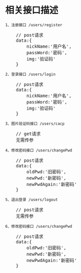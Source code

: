 # 相关接口描述
`1、注册接口 /users/register`
<pre>
    // post请求
    data:{
        nickName:'用户名',
        passWord:'密码',
        img:'验证码'
    }
</pre>
`2、登录接口 /users/login`
<pre>
    // post请求
    data:{
        nickName:'用户名',
        passWord:'密码',
        img:'验证码'
    }
</pre>
`3、图片验证码接口 /users/cacp`
<pre>
    // get请求
    无需传参
</pre>
`4、修改密码接口 /users/changePwd`
<pre>
    // post请求
    data:{
        oldPwd:'旧密码',
        newPwd:'新密码',
        newPwdAgain:'新密码'
    }
</pre>
`5、退出登录 /users/logout`
<pre>
    // post请求
    无需传参
</pre>

`6、修改密码接口 /users/changePwd`
<pre>
    // post请求
    data:{
        oldPwd:'旧密码',
        newPwd:'新密码',
        newPwdAgain:'新密码'
    }
</pre>




		

